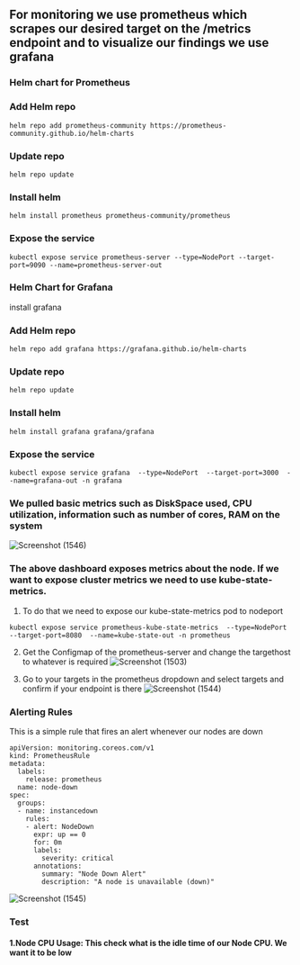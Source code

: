 ## For monitoring we use prometheus which scrapes our desired target on the /metrics endpoint and to visualize our findings we use grafana


### Helm chart for Prometheus

### Add Helm repo
```
helm repo add prometheus-community https://prometheus-community.github.io/helm-charts
```
### Update repo

```
helm repo update
```
### Install helm

```
helm install prometheus prometheus-community/prometheus
```
### Expose the service 

```
kubectl expose service prometheus-server --type=NodePort --target-port=9090 --name=prometheus-server-out
```
### Helm Chart for Grafana

install grafana

### Add Helm repo
```
helm repo add grafana https://grafana.github.io/helm-charts
```
### Update repo

```
helm repo update
```
### Install helm

```
helm install grafana grafana/grafana
```
### Expose the service 

```
kubectl expose service grafana  --type=NodePort  --target-port=3000  --name=grafana-out -n grafana
```





### We pulled basic metrics such as DiskSpace used, CPU utilization, information such as number of cores, RAM on the system


![Screenshot (1546)](https://github.com/satya19977/Badminton-Court-Reservation/assets/108000447/8cfdde7a-a8df-4e5e-aed4-75bf8cbfeeda)



### The above dashboard exposes metrics about the node. If we want to expose cluster metrics we need to use kube-state-metrics. 
1. To do that we need to expose our kube-state-metrics pod to nodeport

```
kubectl expose service prometheus-kube-state-metrics  --type=NodePort  --target-port=8080  --name=kube-state-out -n prometheus
```
 

2. Get the Configmap of the prometheus-server and change the targethost to whatever is required
![Screenshot (1503)](https://github.com/satya19977/Kubernetes-Event-Operations/assets/108000447/e289b2d5-3b7b-438f-9433-5ad4a8a27085)

3. Go to your targets in the prometheus dropdown and select targets and confirm if your endpoint is there
![Screenshot (1544)](https://github.com/satya19977/Badminton-Court-Reservation/assets/108000447/a1802c2d-3da4-4ea9-9a9f-378603a9fe03)

### Alerting Rules

This is a simple rule that fires an alert whenever our nodes are down
```
apiVersion: monitoring.coreos.com/v1
kind: PrometheusRule
metadata:
  labels:
    release: prometheus
  name: node-down
spec:
  groups:
  - name: instancedown
    rules:
    - alert: NodeDown
      expr: up == 0
      for: 0m
      labels:
        severity: critical
      annotations:
        summary: "Node Down Alert"
        description: "A node is unavailable (down)"
```

![Screenshot (1545)](https://github.com/satya19977/Badminton-Court-Reservation/assets/108000447/c78c1356-f655-4937-8406-b44688bf7597)


### Test
#### 1.Node CPU Usage: This check what is the idle time of our Node CPU. We want it to be low




   
